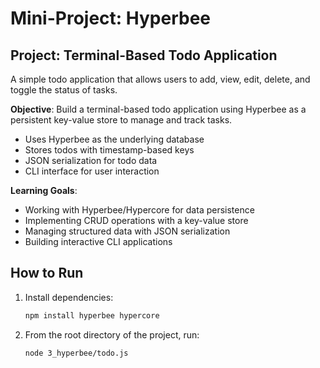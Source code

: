 # Mini-Project: Hyperbee

## Project: Terminal-Based Todo Application

A simple todo application that allows users to add, view, edit, delete, and toggle the status of tasks.

**Objective**: Build a terminal-based todo application using Hyperbee as a persistent key-value store to manage and track tasks.

- Uses Hyperbee as the underlying database
- Stores todos with timestamp-based keys
- JSON serialization for todo data
- CLI interface for user interaction

**Learning Goals**:

- Working with Hyperbee/Hypercore for data persistence
- Implementing CRUD operations with a key-value store
- Managing structured data with JSON serialization
- Building interactive CLI applications

## How to Run

1. Install dependencies:

   ```bash
   npm install hyperbee hypercore
   ```

2. From the root directory of the project, run:
   ```bash
   node 3_hyperbee/todo.js
   ```
